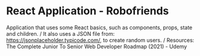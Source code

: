 # React Application - Robofriends

Application that uses some React basics, such as components, props, state and children. /
It also uses a JSON file from: https://jsonplaceholder.typicode.com/, to create random users. /
Resources: The Complete Junior To Senior Web Developer Roadmap (2021) - Udemy
